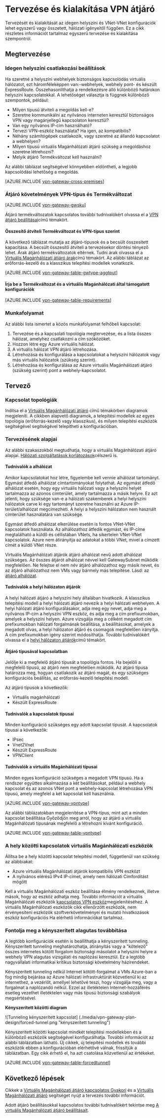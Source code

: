 <properties 
   pageTitle="Virtuális Magánhálózati átjárók tervezése és kialakítása |} Microsoft Azure"
   description="Tudnivalók a virtuális Magánhálózati átjárók tervezése és kialakítása az idegen helyszíni, hibrid és VNet-VNet kapcsolatok"
   services="vpn-gateway"
   documentationCenter="na"
   authors="cherylmc"
   manager="carmonm"
   editor=""
   tags="azure-service-management,azure-resource-manager"/>
<tags 
   ms.service="vpn-gateway"
   ms.devlang="na"
   ms.topic="article"
   ms.tgt_pltfrm="na"
   ms.workload="infrastructure-services"
   ms.date="10/18/2016"
   ms.author="cherylmc"/>

# <a name="planning-and-design-for-vpn-gateway"></a>Tervezése és kialakítása VPN átjáró

Tervezését és kialakítását az idegen helyszíni és VNet-VNet konfigurációk lehet egyszerű vagy összetett, hálózati igényeitől függően. Ez a cikk részletes információt tartalmaz egyszerű tervezése és kialakítása szempontról.

## <a name="planning"></a>Megtervezése


### <a name="compare"></a>Idegen helyszíni csatlakozási beállítások

Ha szeretné a helyszíni webhelyek biztonságos kapcsolódás virtuális hálózatot, ezt háromféleképpen van:-webhelyek, webhely pont- és készült ExpressRoute. Összehasonlíthatja a rendelkezésre álló különböző határokon helyszíni kapcsolatokkal. A lehetőséget választja is függnek különböző szempontok, például:


- Milyen típusú átviteli a megoldás kell-e?
- Szeretne kommunikálni az nyilvános interneten keresztül biztonságos VPN vagy magánjellegű kapcsolaton keresztül?
- Van egy nyilvános IP-cím használható?
- Tervezi VPN-eszköz használata? Ha igen, az kompatibilis?
- Néhány számítógépek csatlakozik, vagy szeretné az állandó kapcsolatot a webhelyen?
- Milyen típusú virtuális Magánhálózati átjáró szükség a megoldáshoz szeretne létrehozni?
- Melyik átjáró Termékváltozat kell használni?


Az alábbi táblázat segítségével könnyebben eldöntheti, a legjobb kapcsolódási lehetőség a megoldás.


[AZURE.INCLUDE [vpn-gateway-cross-premises](../../includes/vpn-gateway-cross-premises-include.md)]



### <a name="gwrequire"></a>Átjáró követelmények VPN-típus és Termékváltozat

[AZURE.INCLUDE [vpn-gateway-gwsku](../../includes/vpn-gateway-gwsku-include.md)]

Átjáró termékváltozatok kapcsolatos további tudnivalókért olvassa el a [VPN átjáró beállításai](vpn-gateway-about-vpn-gateway-settings.md#gwsku)című témakört.

#### <a name="aggregate-throughput-by-sku-and-vpn-type"></a>Összesítő átviteli Termékváltozat és VPN-típus szerint

A következő táblázat mutatja az átjáró-típusok és a becsült összesített kapacitása. A becsült összesítő átviteli a tervezésekor döntési tényező lehet.
Árak átjáró termékváltozatok eltérnek. Tudni árak olvassa el a [Virtuális Magánhálózati átjáró árak](https://azure.microsoft.com/pricing/details/vpn-gateway/)című témakört. Az alábbi táblázat az erőforrás-kezelő és a klasszikus telepítési modellek vonatkozik.

[AZURE.INCLUDE [vpn-gateway-table-gwtype-aggtput](../../includes/vpn-gateway-table-gwtype-aggtput-include.md)] 

#### <a name="supported-configurations-by-sku-and-vpn-type"></a>Írja be a Termékváltozat és a virtuális Magánhálózati által támogatott konfigurációk

[AZURE.INCLUDE [vpn-gateway-table-requirements](../../includes/vpn-gateway-table-requirements-include.md)] 

### <a name="wf"></a>Munkafolyamat

Az alábbi lista ismertet a közös munkafolyamat felhőbeli kapcsolat:

1.  Tervezése és a kapcsolati topológia megtervezése, és a lista összes hálózat, amelyhez csatlakozni a cím szóközöket.
2.  Hozzon létre egy Azure virtuális hálózat. 
3.  A virtuális hálózat VPN átjáró létrehozása.
4.  Létrehozása és konfigurálása a kapcsolatokat a helyszíni hálózatok vagy más virtuális hálózatok (szükség szerint).
5.  Létrehozása és konfigurálása az Azure virtuális Magánhálózati átjáró (szükség szerint) pont a webhely-kapcsolatot.
 

## <a name="design"></a>Tervező

### <a name="topologies"></a>Kapcsolat topológiák

Indítsa el a [Virtuális Magánhálózati átjáró](vpn-gateway-about-vpngateways.md) című témakörben diagramok megjeleníti. A cikkben alapvető diagramok, a telepítési modellek az egyes topológia (erőforrás-kezelő vagy klasszikus), és milyen telepítési eszközök segítségével segítségével telepítheti a konfigurációban.   

### <a name="designbasics"></a>Tervezésének alapjai

Az alábbi szakaszokból megtudhatja, hogy a virtuális Magánhálózati átjáró alapjai. [Hálózati szolgáltatások korlátozások](../articles/azure-subscription-service-limits.md#networking-limits)célszerű is.


#### <a name="subnets"></a>Tudnivalók a alhálózat

Amikor kapcsolatokat hoz létre, figyelembe kell vennie alhálózat tartományt. Egymást átfedő alhálózat címtartományokat folytathat. Az egymást átfedő alhálózat esetén, hogy egy virtuális hálózati vagy a helyszíni helyét tartalmazza az azonos címterület, amely tartalmazza a másik helyre. Ez azt jelenti, hogy szüksége van-e a hálózati szakemberek a helyi helyszíni hálózatok carve ki egy tartományt szeretne használni az Azure IP-terület/alhálózat megcímezheti. A helyi a helyszíni hálózaton nem használt címterület használatára van szüksége. 

Egymást átfedő alhálózat elkerülése esetén is fontos VNet-VNet kapcsolatok használata. Az alhálózathoz átfedik egymást, és IP-címe megtalálható a küldő és céllistában VNets, ha sikertelen VNet-VNet kapcsolatok. Azure nem átirányítja az adatokat a többi VNet, mivel a címzett címét a küldő VNet része. 

Virtuális Magánhálózati átjárók átjáró alhálózat nevű adott alhálózat szükséges. Az összes átjárót alhálózat névvel kell GatewaySubnet működik megfelelően. Ne felejtse el nem név átjáró alhálózathoz egy másik nevet, és az átjáró alhálózathoz nem VMs vagy bármely más telepítése. Lásd: az [átjáró alhálózat](vpn-gateway-about-vpn-gateway-settings.md#gwsub).

#### <a name="local"></a>Tudnivalók a helyi hálózaton átjárók

A helyi hálózati átjáró a helyszíni hely általában hivatkozik. A klasszikus telepítési modell a helyi hálózati átjáró nevezik a helyi hálózati webhelyen. A helyi hálózati átjáró konfigurálásakor, adja meg egy nevet, adja meg a nyilvános IP-cím a helyszíni VPN eszköz, és adja meg a cím prefixumokban, amelyek a helyszíni helyen. Azure vizsgálja meg a célként megadott cím prefixumokban hálózati forgalmának beállítása, a beállításokat, amelyek a megadott olvas, a helyi hálózaton átjáró és csomagok megfelelően irányítja. A cím prefixumokban igény szerint módosíthatja. További tudnivalókért olvassa el a [helyi hálózaton átjárók](vpn-gateway-about-vpn-gateway-settings.md#lng)című témakört.


#### <a name="gwtype"></a>Átjáró típusával kapcsolatban

Jelölje ki a megfelelő átjáró típusát a topológia fontos. Ha bejelöli a megfelelő típusú, az átjáró nem megfelelően működik. Az átjáró típusa határozza meg, hogyan csatlakozik az átjáró magát, és egy szükséges konfigurációs beállítás, az erőforrás-kezelő telepítési modell.

Az átjáró típusok a következők:

- Virtuális magánhálózati
- Készült ExpressRoute

#### <a name="connectiontype"></a>Tudnivalók a kapcsolatok típusai

Minden konfiguráció szükséges egy adott kapcsolat típusát. A kapcsolatok típusai a következők:

- IPsec
- Vnet2Vnet
- Készült ExpressRoute
- VPNClient


#### <a name="vpntype"></a>Tudnivalók a virtuális Magánhálózati típusai

Minden egyes konfiguráció szükséges a megadott VPN típusú. Ha a rendszer együttes alkalmazása a két beállításokat, például a webhely kapcsolat és az azonos VNet pont a webhely-kapcsolat létrehozása VPN típusú, amely megfelel a két kapcsolat kell használnia.

[AZURE.INCLUDE [vpn-gateway-vpntype](../../includes/vpn-gateway-vpntype-include.md)] 

Az alábbi táblázatokban megjelenítése a VPN-típus, mint azt a minden kapcsolat beállítása Győződjön meg arról, hogy az átjáró a virtuális Magánhálózati típusának megfelelő a létrehozni kívánt konfiguráció. 


[AZURE.INCLUDE [vpn-gateway-table-vpntype](../../includes/vpn-gateway-table-vpntype-include.md)] 

### <a name="devices"></a>A hely közötti kapcsolatok virtuális Magánhálózati eszközök

Állítsa be a hely közötti kapcsolat telepítési modell, függetlenül van szükség az alábbiakat:

- Azure virtuális Magánhálózati átjárók kompatibilis VPN eszközt
- A nyilvános elérésű IPv4 IP-címet, amely nem hálózati Címfordítást mögött

Kell a virtuális Magánhálózati eszköz beállítása élmény rendelkeznek, illetve mások, hogy az eszköz adhatja meg. További információt a virtuális Magánhálózati eszközök [kapcsolatos VPN eszköz](vpn-gateway-about-vpn-devices.md)megjelenítéséhez. A virtuális Magánhálózati eszközök cikk ellenőrzött eszközök, nem érvényesíteni eszközök szoftverkövetelményei és mutató hivatkozások eszköz konfigurációs Ha elérhető információkat tartalmaz.

### <a name="forcedtunnel"></a>Fontolja meg a kényszerített alagutas továbbítása

A legtöbb konfigurációk esetén is beállíthatja a kényszerített tunneling. Kényszerített tunneling meghatározhatja, átirányítás vagy a "kötelező" összes internetes kötött forgalom biztonsági másolatot a helyszíni helyre a webhely VPN alagutas vizsgálati és naplózási keresztül. Ez a legtöbb nagyvállalati informatikai kritikus biztonsági követelmény házirendeket. 

Kényszerített tunneling nélkül Internet kötött-forgalmat a VMs Azure-ban a fog mindig bejárása az Azure hálózati infrastruktúrát közvetlenül ki az internethez, a vezérlőt, amellyel lehetővé teszi, hogy vizsgálja meg, vagy a forgalmat a naplózandó nélkül. Ezzel az illetéktelen Internet-hozzáférés esetleg vezethet illetéktelen vagy más típusú biztonsági szabályok megsértésével.

**Kényszerített közötti diagram**

![Tunneling kényszerített kapcsolat] (./media/vpn-gateway-plan-design/forced-tunnel.png "kényszerített tunneling")

Kényszerített közötti kapcsolat mindkét telepítési modellekben és a különböző eszközök segítségével konfigurálhatja. További információt az alábbi táblázatban látható. Új cikkek, új telepítési modellek és további eszközök ebben a konfigurációban elérhetővé válnak, frissítjük a táblázatban. Egy cikk érhető el, ha azt csatolása közvetlenül az értékeket.

[AZURE.INCLUDE [vpn-gateway-table-forcedtunnel](../../includes/vpn-gateway-table-forcedtunnel-include.md)] 



## <a name="next-steps"></a>Következő lépések

Cikkek a [Virtuális Magánhálózati átjáró kapcsolatos Gyakori](vpn-gateway-vpn-faq.md) és a [Virtuális Magánhálózati átjáró](vpn-gateway-about-vpngateways.md) segítséget nyújt a tervezés további információt.

Adott átjáró beállításokkal kapcsolatos további tudnivalókért tekintse meg [A virtuális Magánhálózati átjáró beállításait](vpn-gateway-about-vpn-gateway-settings.md).





